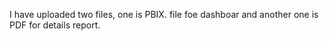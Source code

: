 I have uploaded two files, one is PBIX. file foe dashboar and another one is PDF for details report.
